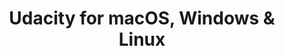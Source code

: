 ---
name: Udacity
url: 'https://www.udacity.com'
category: Education
title: 'Udacity for macOS, Windows & Linux'
key: udacity

---